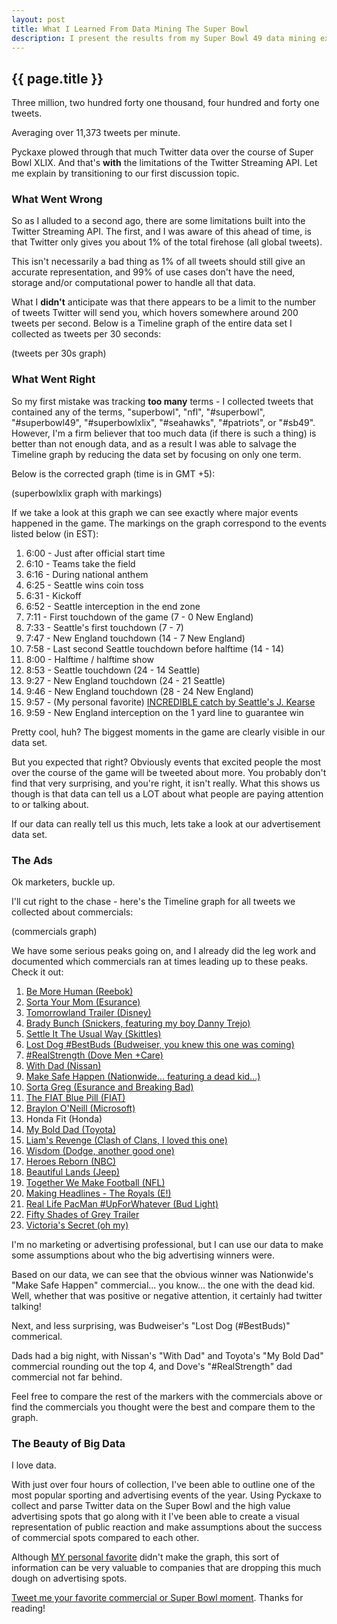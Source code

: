 ```yaml
---
layout: post
title: What I Learned From Data Mining The Super Bowl
description: I present the results from my Super Bowl 49 data mining experiment.
---
```


## {{ page.title }}

Three million, two hundred forty one thousand, four hundred and forty one
tweets.

Averaging over 11,373 tweets per minute.

Pyckaxe plowed through that much Twitter data over the course of Super Bowl
XLIX. And that's **with** the limitations of the Twitter Streaming API. Let me
explain by transitioning to our first discussion topic.

### What Went Wrong

So as I alluded to a second ago, there are some limitations built into the
Twitter Streaming API. The first, and I was aware of this ahead of time, is that
Twitter only gives you about 1% of the total firehose (all global tweets).

This isn't necessarily a bad thing as 1% of all tweets should still give an
accurate representation, and 99% of use cases don't have the need, storage
and/or computational power to handle all that data.

What I **didn't** anticipate was that there appears to be a limit to the number
of tweets Twitter will send you, which hovers somewhere around 200 tweets per
second. Below is a Timeline graph of the entire data set I collected as tweets
per 30 seconds:

(tweets per 30s graph)

### What Went Right

So my first mistake was tracking **too many** terms - I collected tweets that
contained any of the terms, "superbowl", "nfl", "#superbowl", "#superbowl49",
"#superbowlxlix", "#seahawks", "#patriots", or "#sb49". However, I'm a firm
believer that too much data (if there is such a thing) is better than not enough
data, and as a result I was able to salvage the Timeline graph by reducing the
data set by focusing on only one term.

Below is the corrected graph (time is in GMT +5):

(superbowlxlix graph with markings)

If we take a look at this graph we can see exactly where major events happened
in the game. The markings on the graph correspond to the events listed below (in
EST):

1. 6:00 - Just after official start time
2. 6:10 - Teams take the field
3. 6:16 - During national anthem
4. 6:25 - Seattle wins coin toss
5. 6:31 - Kickoff
6. 6:52 - Seattle interception in the end zone
7. 7:11 - First touchdown of the game (7 - 0 New England)
8. 7:33 - Seattle's first touchdown (7 - 7)
9. 7:47 - New England touchdown (14 - 7 New England)
10. 7:58 - Last second Seattle touchdown before halftime (14 - 14)
11. 8:00 - Halftime / halftime show
12. 8:53 - Seattle touchdown (24 - 14 Seattle)
13. 9:27 - New England touchdown (24 - 21 Seattle)
14. 9:46 - New England touchdown (28 - 24 New England)
15. 9:57 - (My personal favorite) [INCREDIBLE catch by Seattle's J. Kearse](http://youtu.be/fKOLqM-LnA0)
16. 9:59 - New England interception on the 1 yard line to guarantee win

Pretty cool, huh? The biggest moments in the game are clearly visible in our
data set.

But you expected that right? Obviously events that excited people the most over
the course of the game will be tweeted about more. You probably don't find that
very surprising, and you're right, it isn't really. What this shows us though is
that data can tell us a LOT about what people are paying attention to or talking
about.

If our data can really tell us this much, lets take a look at our advertisement
data set.

### The Ads

Ok marketers, buckle up.

I'll cut right to the chase - here's the Timeline graph for all tweets we
collected about commercials:

(commercials graph)

We have some serious peaks going on, and I already did the leg work and
documented which commercials ran at times leading up to these peaks. Check it
out:

1. [Be More Human (Reebok)](http://youtu.be/UDb-7DY3CjU)
2. [Sorta Your Mom (Esurance)](http://youtu.be/SGoVVrqe2t8)
3. [Tomorrowland Trailer (Disney)](http://youtu.be/8TTgS1ew50c)
4. [Brady Bunch (Snickers, featuring my boy Danny Trejo)](http://youtu.be/rqbomTIWCZ8)
5. [Settle It The Usual Way (Skittles)](http://youtu.be/JDwRN2GBUj8)
6. [Lost Dog #BestBuds (Budweiser, you knew this one was coming)](http://youtu.be/xAsjRRMMg_Q)
7. [#RealStrength (Dove Men +Care)](http://youtu.be/devSIrBqC1Y)
8. [With Dad (Nissan)](http://youtu.be/Bd1qCi5nSKw)
9. [Make Safe Happen (Nationwide... featuring a dead kid...)](http://youtu.be/Bd1qCi5nSKw)
10. [Sorta Greg (Esurance and Breaking Bad)](http://youtu.be/zLNsdP228LM)
11. [The FIAT Blue Pill (FIAT)](http://youtu.be/YAcLViTHDOo)
12. [Braylon O'Neill (Microsoft)](http://youtu.be/wLXRt-qRBfU)
13. Honda Fit (Honda)
14. [My Bold Dad (Toyota)](http://youtu.be/Un6uP6cykgo)
15. [Liam's Revenge (Clash of Clans, I loved this one)](http://youtu.be/GC2qk2X3fKA)
16. [Wisdom (Dodge, another good one)](http://youtu.be/JKKlqMs19tU)
17. [Heroes Reborn (NBC)](http://youtu.be/C6zVQXpUe_0)
18. [Beautiful Lands (Jeep)](http://youtu.be/j7LbPdzYrrE)
19. [Together We Make Football (NFL)](http://youtu.be/4Ul29X69UJA)
20. [Making Headlines - The Royals (E!)](http://youtu.be/yaH3Qz0nj8Y)
21. [Real Life PacMan #UpForWhatever (Bud Light)](http://youtu.be/g9A1NowrnGI)
22. [Fifty Shades of Grey Trailer](http://youtu.be/ey7joQ10fZk)
23. [Victoria's Secret (oh my)](http://youtu.be/8lZgpaVpKQk)

I'm no marketing or advertising professional, but I can use our data to make
some assumptions about who the big advertising winners were.

Based on our data, we can see that the obvious winner was Nationwide's "Make
Safe Happen" commercial... you know... the one with the dead kid. Well, whether
that was positive or negative attention, it certainly had twitter talking!

Next, and less surprising, was Budweiser's "Lost Dog (#BestBuds)" commerical.

Dads had a big night, with Nissan's "With Dad" and Toyota's "My Bold Dad"
commercial rounding out the top 4, and Dove's "#RealStrength" dad commercial not
far behind.

Feel free to compare the rest of the markers with the commercials above or find
the commercials you thought were the best and compare them to the graph.

### The Beauty of Big Data

I love data.

With just over four hours of collection, I've been able to outline
one of the most popular sporting and advertising events of the year. Using
Pyckaxe to collect and parse Twitter data on the Super Bowl and the high value
advertising spots that go along with it I've been able to create a visual
representation of public reaction and make assumptions about the success of
commercial spots compared to each other.

Although [MY personal favorite](http://youtu.be/mjwUVZHBcoY) didn't make the
graph, this sort of information can be very valuable to companies that are
dropping this much dough on advertising spots.

[Tweet me your favorite commercial or Super Bowl moment](http://twitter.com/home?status=@dtbernard).
Thanks for reading!

